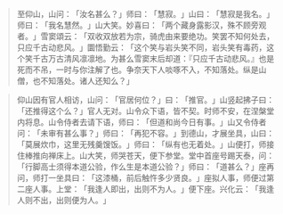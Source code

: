 > 至仰山，山问：​「汝名甚么？​」师曰：​「慧寂。​」山曰：​「慧寂是我名。​」师曰：​「我名慧然。​」山大笑。妙喜曰：​「两个藏身露影汉，殊不顾旁观者。​」雪窦頌云：​「双收双放若为宗，骑虎由来要绝功。笑罢不知何处去，只应千古动悲风。​」圜悟勤云：​「这个笑与岩头笑不同，岩头笑有毒药，这个笑千古万古清风凛凛地。为甚么雪窦末后却道：『只应千古动悲风。』也是死而不吊，一时与你注解了也。争奈天下人啖啄不入，不知落处。纵是山僧，也不知落处。诸人还知么？​」

> 仰山因有官人相访，山问：​「官居何位？​」曰：​「推官。​」山竖起拂子曰：​「还推得这个么？​」官人无对。山令众下语，皆不契。时师不安，在涅槃堂内将息。山令侍者去请下语，师曰：​「但道和尚今日有事。​」山又令侍者问：​「未审有甚么事？​」师曰：​「再犯不容。​」到德山，才展坐具，山曰：​「莫展炊巾，这里无残羹馊饭。​」师曰：​「纵有也无着处。​」山便打，师接住棒推向禅床上。山大笑，师哭苍天，便下参堂。堂中首座号踢天泰，问：​「行脚高士须得本道公验，作么生是本道公验？​」师曰：​「道甚么？​」座再问，师打一坐具曰：​「这漆桶，前后触忤多少贤良。​」座拟人事，师便过第二座人事。上堂：​「我逢人即出，出则不为人。​」便下座。兴化云：​「我逢人则不出，出则便为人。​」



